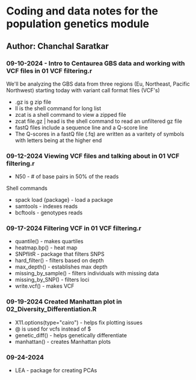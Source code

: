 # Coding and data notes for the population genetics module

## Author: Chanchal Saratkar

### 09-10-2024 - Intro to Centaurea GBS data and working with VCF files in 01 VCF filtering.r

We'll be analyzing the GBS data from three regions (Eu, Northeast, Pacific Northwest) starting today with variant call format files (VCF's)

- .gz is g zip file
- ll is the shell command for long list
- zcat is a shell command to view a zipped file
- zcat file.gz | head is the shell command to read an unfiltered gz file
- fastQ files include a sequence line and a Q-score line
- The Q-scores in a fastQ file (.fq) are written as a varitety of symbols with letters being at the higher end

### 09-12-2024 Viewing VCF files and talking about in 01 VCF filtering.r

- N50 - # of base pairs in 50% of the reads

Shell commands

- spack load {package} - load a package
- samtools - indexes reads
- bcftools - genotypes reads

### 09-17-2024 Filtering VCF in 01 VCF filtering.r

- quantile() - makes quartiles
- heatmap.bp() - heat map
- SNPflitR - package that filters SNPS
- hard_filter() - filters based on depth
- max_depth() - establishes max depth
- missing_by_sample() - filters individuals with missing data
- missing_by_SNP() - filters loci
- write.vcf() - makes VCF 

### 09-19-2024 Created Manhattan plot in 02_Diversity_Differentiation.R

- X11.options(type="cairo") - helps fix plotting issues
- @ is used for vcfs instead of $
- genetic_diff() - helps genetically differentiate
- manhattan() - creates Manhattan plots

### 09-24-2024

- LEA - package for creating PCAs